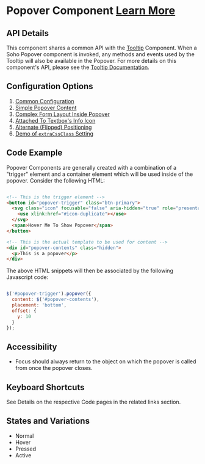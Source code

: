 # Popover Component [Learn More](https://soho.infor.com/index.php?p=component/popover)

## API Details

This component shares a common API with the [Tooltip](/components/tooltip) Component.  When a Soho Popover component is invoked, any methods and events used by the Tooltip will also be available in the Popover.  For more details on this component's API, please see the [Tooltip Documentation](/components/tooltip).

## Configuration Options

1. [Common Configuration](/components/popover/example-index)
2. [Simple Popover Content](/components/popover/example-simple)
3. [Complex Form Layout Inside Popover](/components/popover/example-complex-content)
4. [Attached To Textbox's Info Icon](/components/popover/example-attached-to-textbox)
5. [Alternate (Flipped) Positioning](/components/popover/example-alternate-positions)
6. [Demo of `extraCssClass` Setting](/components/popover/example-extra-css-class)


## Code Example

Popover Components are generally created with a combination of a "trigger" element and a container element  which will be used inside of the popover.  Consider the following HTML:

```html

<!-- This is the trigger element -->
<button id="popover-trigger" class="btn-primary">
  <svg class="icon" focusable="false" aria-hidden="true" role="presentation">
    <use xlink:href="#icon-duplicate"></use>
  </svg>
  <span>Hover Me To Show Popover</span>
</button>

<!-- This is the actual template to be used for content -->
<div id="popover-contents" class="hidden">
  <p>This is a popover</p>
</div>

```

The above HTML snippets will then be associated by the following Javascript code:

```javascript

$('#popover-trigger').popover({
  content: $('#popover-contents'),
  placement: 'bottom',
  offset: {
    y: 10
  }
});


```


## Accessibility

-   Focus should always return to the object on which the popover is called from once the popover closes.

## Keyboard Shortcuts

See Details on the respective Code pages in the related links section.

## States and Variations

-   Normal
-   Hover
-   Pressed
-   Active
